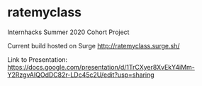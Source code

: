 # ratemyclass
Internhacks Summer 2020 Cohort Project

Current build hosted on Surge
http://ratemyclass.surge.sh/

Link to Presentation:
https://docs.google.com/presentation/d/1TrCXyer8XvEkY4iMm-Y2RzgvAIQOdDC82r-LDc45c2U/edit?usp=sharing
